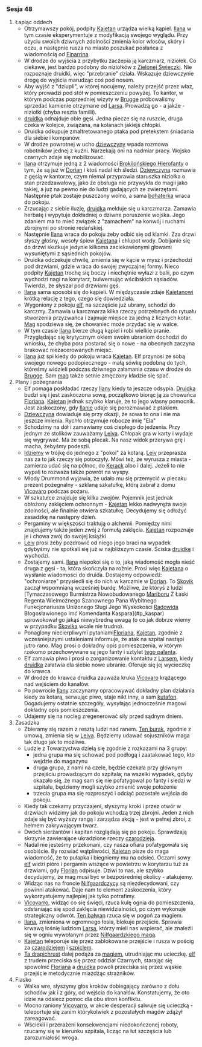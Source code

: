 ### Sesja 48
1. Łapiąc oddech
    - Otrzymawszy pokój, podpity [Kajetan](#g_kajetan) urządza wielką kąpiel. [Ilana](#g_ilana) w tym czasie eksperymentuje z modyfikacją swojego wyglądu. Przy użyciu swoich dziwnych zdolności zmienia kolor włosów, skóry i oczu, a następnie rusza na miasto poszukać posłańca z wiadomością od [Finarrina](#p_druid_finarrin).
    - W drodze do wyjścia z przybytku zaczepia ją karczmarz, niziołek. Co ciekawe, jest bardzo podobny do niziołków z [Zielonej Świeczki](#l_zielona_swieczka). Nie rozpoznaje druidki, więc "przebranie" działa. Wskazuje dziewczynie drogę do wyjścia marudząc coś pod nosem.
    - Aby wyjść z "dziupli", w której nocujemy, należy przejść przez właz, który prowadzi pod stół w pomieszczeniu powyżej. To kantor, w którym podczas poprzedniej wizyty w [Brugge](#l_m_brugge) próbowaliśmy sprzedać kamienie otrzymane od [Larsa](#p_lars). Prowadzą go - a jakże - niziołki (chyba reszta familii).
    - [druidka](#g_ilana) odnajduje obie gęsi. Jedna piecze się na ruszcie, druga czeka w kolejce, związana, na kolanach jakiejś chłopki. 
    - Druidka odkupuje zmaltretowanego ptaka pod pretekstem śniadania dla siebie i kompanów.
    - W drodze powrotnej w ucho [dziewczyny](#g_ilana) wpada rozmowa robotników jednej z kuźni. Narzekają oni na nadmiar pracy. Wojsko czarnych zdaje się mobilizować.
    - [Ilana](#g_ilana) otrzymuje jedną z 2 wiadomości [Brokilońskiego Hierofanty](#p_druid_finarrin) o tym, że są już w [Dorian](#l_dorian) i ktoś nadal ich śledzi. [Dziewczyna](#g_ilana) rozmawia z gęsią w kantorze, czym niemal przyprawia staruszka niziołka o stan przedzawałowy, jako że obsługa nie przywykła do magii jako takiej, a już na pewno nie do ludzi gadających ze zwierzętami. Następnie ptak zostaje puszczony wolno, a sama [bohaterka](#g_ilana) wraca do pokoju.
    - Zrzucając z siebie iluzję, [druidka](#g_ilana) melduje się u karczmarza. Zamawia herbatę i wypytuje dokładniej o dziwne poruszenie wojska. Jego zdaniem ma to mieć związek z "zamachem" na konwój i ruchami zbrojnymi po stronie redańskiej.
    - Następnie [Ilana](#g_ilana) wraca do pokoju żeby odbić się od klamki. Zza drzwi słyszy głośny, wesoły śpiew [Kajetana](#g_kajetan) i chlupot wody. Dobijanie się do drzwi skutkuje jedynie kilkoma zaciekawionymi głowami wysuniętymi z sąsiednich pokojów. 
    - Druidka odczekuje chwilę, zmienia się w kącie w mysz i przechodzi pod drzwiami, gdzie wraca do swojej zwyczajnej formy. Nieco podpity [Kajetan](#g_kajetan) trochę się boczy i niechętnie wyłazi z balii, po czym wychodzi nagi na korytarz, bulwersując wścibskich sąsiadów. Twierdzi, że słyszał pod drzwiami gęś.
    - [Ilana](#g_ilana) sama sposobi się do kąpieli. W międzyczasie zdaje [Kajetanowi](#g_kajetan) krótką relację z tego, czego się dowiedziała.
    - Wygoniony z pokoju [elf](#g_kajetan), na szczęście już ubrany, schodzi do karczmy. Zamawia u karczmarza kilka rzeczy potrzebnych do rytuału stworzenia przyzwańca i zajmuje miejsce za jedną z licznych kotar. [Mag](#g_kajetan) spodziewa się, że chowaniec może przydać się w walce.
    - W tym czasie [Ilana](#g_ilana) bierze długą kąpiel i robi wielkie pranie. Przyglądając się krytycznym okiem swoim ubraniom dochodzi do wniosku, że chyba pora postarać się o nowe - na obecnych zaczyna brakować niezacerowanych miejsc.
    - [Ilana](#g_ilana) już śpi kiedy do pokoju wraca [Kajetan](#g_kajetan). Elf przynosi ze sobą swojego nowego podopiecznego - małą sówkę podobną do tych, któreśmy widzieli podczas dziwnego załamania czasu w drodze do [Brugge](#l_brugge). Sam [mag](#g_kajetan) także setnie zmęczony kładzie się spać.
2. Plany i pożegnania
    - Elf pomaga poskładać rzeczy [Ilany](#g_ilana) kiedy ta jeszcze odsypia. [Druidka](#g_ilana) budzi się i jest zaskoczona sową, początkowo biorąc ją za chowańca [Floriana](#p_florian_z_vicovaro). [Kajetan](#g_kajetan) jednak szybko klaruje, że to jego własny pomocnik. Jest zaskoczony, gdy [Ilanie](#g_ilana) udaje się porozmawiać z ptakiem. 
    - [Dziewczyna](#g_ilana) dowiaduje się przy okazji, że sowa to ona i nie ma jeszcze imienia. Rychło otrzymuje robocze imię "Ela"
    - Schodzimy na dół i zamawiamy coś ciepłego do jedzenia. Przy jednym ze stolików zauważamy [Leiva](#p_leiv). Chłopak gra w karty i wydaje się wygrywać. Ma ze sobą plecak. Na nasz widok przerywa grę i macha, żebyśmy podeszli. 
    - [Idziemy](#p_ida) w trójkę do jednego z "pokoi" za kotarą. [Leiv](#p_leiv) przeprasza nas za to jak rzeczy się potoczyły. Mówi też, że wyrusza z miasta - zamierza udać się na północ, do [Kerack](#l_kerack) albo i dalej. Jeżeli to nie wypali to rozważa także powrót na wyspy.
    - Młody Drummond wyjawia, że udało mu się przemycić w plecaku prezent pożegnalny - szklaną szkatułkę, którą zabrał z domu [Vicovaro](#p_florian_z_vicovaro) podczas pożaru. 
    - W szkatułce znajduje się kilka zwojów. Pojemnik jest jednak obłożony zaklęciem ochronnym - [Kajetan](#g_kajetan) lekko nadwyręża swoje zdolności, ale finalnie otwiera szkatułkę. Decydujemy się odłożyć zasadzkę na następny dzień.
    - Pergaminy w większości traktują o alchemii. Pomiędzy nimi znajdujemy także jeden zwój z formułą zaklęcia. [Kajetan](#g_kajetan) rozpoznaje je i chowa zwój do swojej książki
    - [Leiv](#p_leiv) prosi żeby pozdrowić od niego jego braci na wypadek gdybyśmy nie spotkali się już w najbliższym czasie. Ściska [druidkę](#g_ilana) i wychodzi.
    - Zostajemy sami. [Ilana](#g_ilana) niepokoi się o to, jaką wiadomość mogła nieść druga z gęsi - ta, która skończyła na rożnie. Prosi więc [Kajetana](#g_kajetan) o wysłanie wiadomości do druida. Dostajemy odpowiedź: "ochroniarze" przysiedli się do nich w karczmie w [Dorian](#l_dorian). To [Skovik](#p_skovik) zaczął wspomnianą wcześniej burdę. Możliwe, że któryś z ludzi [Tymaczasowego Burmistrza Nowobudowanego [Mariboru](#l_maribor) Z Łaski Regenta Wielmożnego Szanownego Pana Wybitnego Funkcjonariusza Uniżonego Sługi Jego Wyskokości [Radowida](#p_krol_radowid) Błogosławionego Imć Komendanta Kaspara](#p_kaspar) sprowokował go jakąś niewybredną uwagą (o co jak dobrze wiemy w przypadku [Skovika](#p_skovik) wcale nie trudno).
    - Ponaglony niecierpliwymi pytaniami[Floriana](#p_florian_z_vicovaro), [Kajetan](#g_kajetan), zgodnie z wcześniejszymi ustaleniami informuje, że atak na szpital nastąpi jutro rano. Mag prosi o dokładny opis pomieszczenia, w którym rzekomo przechowywane są jego fanty i sztylet [tego palanta](#p_lars).
    - Elf zamawia piwo i prosi o zorganizowanie kontaktu z [Larsem](#p_lars), kiedy [druidka](#g_ilana) załatwia dla siebie nowe ubranie. Oferuje się jej wycieczkę do krawca.
    - W drodze do krawca druidka zauważa kruka [Vicovaro](#p_florian_z_vicovaro) krążącego nad wejściem do kanałów.
    - Po powrocie [Ilany](#g_ilana) zaczynamy opracowywać dokładny plan działania kiedy za kotarą, serwując piwo, staje nikt inny, a sam [kutafon](#p_lars). Dogadujemy ostatnie szczegóły, wysyłając jednocześnie magowi dokładny opis pomieszczenia.
    - Udajemy się na nocleg zregenerować siły przed sądnym dniem.
2. Zasadzka
    - Zbieramy się razem z resztą ludzi nad ranem. [Ten burak](#p_lars), zgodnie z umową, zmienia się w [Leiva](#p_leiv). Będziemy udawać sojuszników maga tak długo jak to możliwe.
    - Ludzie z Towarzystwa dzielą się zgodnie z rozkazami na 3 grupy: 
        - jedna grupa ma się schować pod podłogą i zaatakować tego, kto wejdzie do magazynu 
        - druga grupa, z nami na czele, będzie czekała przy głównym przejściu prowadzącym do szpitala; na wszelki wypadek, gdyby okazało się, że mag sam się nie pofatygował po fanty i siedzi w szpitalu, będziemy mogli szybko zmienić swoje położenie
        - trzecia grupa ma się rozproszyć i odciąć pozostałe wejścia do pokoju.
    - Kiedy tak czekamy przyczajeni, słyszymy kroki i przez otwór w drzwiach widzimy jak do pokoju wchodzą trzej zbrojni. Jeden z nich zdaje się być wyższy rangą i zarządza akcją - jest w pełnej zbroi, z hełmem zakrywającym twarz.
    - Dwóch sierżantów i kapitan rozglądają się po pokoju. Sprawdzają skrzynie zawierające ukradzione rzeczy [czarodzieja](#p_florian_z_vicovaro).
    - Nadal nie jesteśmy przekonani, czy nasza ofiara pofatygowała się osobiście. By rozwiać wątpliwości, [Kajetan](#g_kajetan) pisze do maga wiadomość, że to pułapka i biegniemy mu na odsieć. Oczami sowy [elf](#g_kajetan) widzi pióro i pergamin wiszące w powietrzu w korytarzu tuż za drzwiami, gdy [Florian](#p_florian_z_vicovaro) odpisuje. Dziwi to nas, ale szybko decydujemy, że mag musi być w bezpośredniej okolicy - atakujemy.
    - Widząc nas na froncie [Nilfgaardczycy](#l_nilfgaard) są niezdecydowani, czy powinni atakować. Daje nam to element zaskoczenia, który wykorzystujemy najlepiej jak tylko potrafimy.
    - [Vicovarro](#p_florian_z_vicovaro), widząc co się święci, rzuca kulę ognia do pomieszczenia, odsłaniając się spod zaklęcia niewidzialności, po czym wykonuje strategiczny odwrót. [Ten bałwan](#p_lars) rzuca się w pogoń za magiem.
    - [Ilana](#g_ilana), zmieniona w ogromnego łosia, blokuje przejście. Sprawia krwawą łośnię ludziom [Larsa](#p_lars), którzy mieli nas wspierać, ale znaleźli się w ogniu wywołanym przez [Nilfgaardzkiego maga](#p_florian_z_vicovaro). 
    - [Kajetan](#g_kajetan) teleporuje się przez zablokowane przejście i rusza w pościg za [czarodziejem](#p_florian_z_vicovaro) i [szpiclem](#p_lars).
    - [Ta drapichrust](#p_lars) dalej podąża za [magiem](#p_florian_z_vicovaro), utrudniając mu ucieczkę. [elf](#g_kajetan) z trudem przeciska się przez oddział Czarnych, starając się spowolnić [Floriana](#p_florian_z_vicovaro) a [druidka](#g_ilana) powoli przeciska się przez wąskie przejście metodycznie miażdżąc strażników.
3. Fiasko
    - Walka wre, słyszymy głos kroków dobiegający zarówno z dołu schodów jak i z góry, od wejścia do kanałów. Konstatujemy, że oto idzie na odsiecz pomoc dla obu stron konfliktu.
    - Mocno raniony [Vicovarro](#p_florian_z_vicovaro), w akcie desperacji salwuje się ucieczką - teleportuje się zanim którykolwiek z pozostałych magów zdążył zareagować.
    - Wściekli i przerażeni konsekwencjami niedokończonej roboty, rzucamy się w kierunku szpitala, licząc na łut szczęścia lub zarozumiałość wroga.